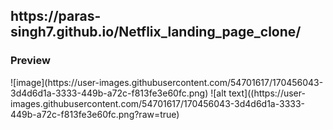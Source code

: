 <h2>https://paras-singh7.github.io/Netflix_landing_page_clone/</h2>

<h3> Preview </h3>
![image](https://user-images.githubusercontent.com/54701617/170456043-3d4d6d1a-3333-449b-a72c-f813fe3e60fc.png)
![alt text]((https://user-images.githubusercontent.com/54701617/170456043-3d4d6d1a-3333-449b-a72c-f813fe3e60fc.png?raw=true)
